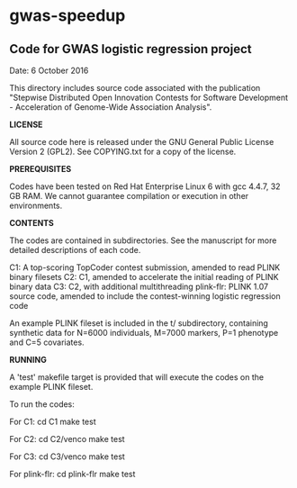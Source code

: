 # gwas-speedup
## Code for GWAS logistic regression project

Date: 6 October 2016

This directory includes source code associated with the publication
"Stepwise Distributed Open Innovation Contests for Software Development - Acceleration of Genome-Wide Association Analysis".

__LICENSE__

All source code here is released under the GNU General Public License Version 2 (GPL2).  See COPYING.txt for a copy of the license.

__PREREQUISITES__

Codes have been tested on Red Hat Enterprise Linux 6 with gcc 4.4.7, 32 GB RAM.  We cannot guarantee compilation or execution in other environments. 

__CONTENTS__

The codes are contained in subdirectories.  See the manuscript for more detailed descriptions of each code.

C1: A top-scoring TopCoder contest submission, amended to read PLINK binary filesets
C2: C1, amended to accelerate the initial reading of PLINK binary data
C3: C2, with additional multithreading
plink-flr: PLINK 1.07 source code, amended to include the contest-winning logistic regression code

An example PLINK fileset is included in the t/ subdirectory, containing synthetic data for N=6000 individuals, M=7000 markers, P=1 phenotype and C=5 covariates.

__RUNNING__

A 'test' makefile target is provided that will execute the codes on the example PLINK fileset.

To run the codes:

For C1:
cd C1 
make test 

For C2: 
cd C2/venco 
make test 

For C3: 
cd C3/venco 
make test 

For plink-flr: 
cd plink-flr 
make test  


